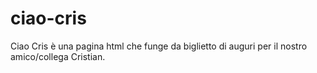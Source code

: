 # ciao-cris
Ciao Cris è una pagina html che funge da biglietto di auguri per il nostro amico/collega Cristian.
